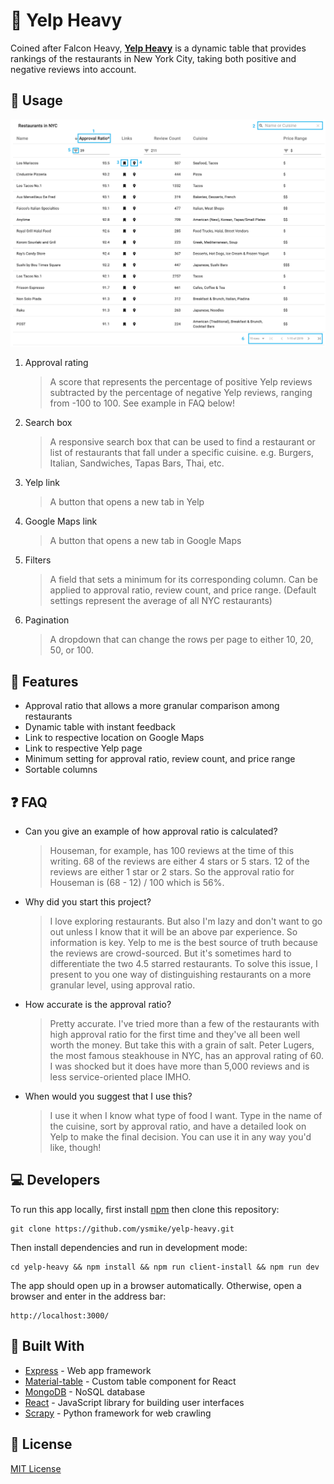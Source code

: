 # 🚀 Yelp Heavy

Coined after Falcon Heavy, <a href="http://yelp-heavy.herokuapp.com/" target="_blank" >**Yelp Heavy**</a> is a dynamic table that provides rankings of the restaurants in New York City, taking both positive and negative reviews into account.

## 🔨 Usage

<img src="https://raw.githubusercontent.com/ysmike/yelp-heavy/master/client/src/images/readme_img.png" style="max-width:100%"/>

1. Approval rating

   > A score that represents the percentage of positive Yelp reviews subtracted by the percentage of negative Yelp reviews, ranging from -100 to 100. See example in FAQ below!

2. Search box

   > A responsive search box that can be used to find a restaurant or list of restaurants that fall under a specific cuisine. e.g. Burgers, Italian, Sandwiches, Tapas Bars, Thai, etc.

3. Yelp link

   > A button that opens a new tab in Yelp

4. Google Maps link

   > A button that opens a new tab in Google Maps

5. Filters

   > A field that sets a minimum for its corresponding column. Can be applied to approval ratio, review count, and price range. (Default settings represent the average of all NYC restaurants)

6. Pagination
   > A dropdown that can change the rows per page to either 10, 20, 50, or 100.

## 🎨 Features

- Approval ratio that allows a more granular comparison among restaurants
- Dynamic table with instant feedback
- Link to respective location on Google Maps
- Link to respective Yelp page
- Minimum setting for approval ratio, review count, and price range
- Sortable columns

## ❓ FAQ

- Can you give an example of how approval ratio is calculated?

  > Houseman, for example, has 100 reviews at the time of this writing. 68 of the reviews are either 4 stars or 5 stars. 12 of the reviews are either 1 star or 2 stars. So the approval ratio for Houseman is (68 - 12) / 100 which is 56%.

- Why did you start this project?

  > I love exploring restaurants. But also I'm Iazy and don't want to go out unless I know that it will be an above par experience. So information is key. Yelp to me is the best source of truth because the reviews are crowd-sourced. But it's sometimes hard to differentiate the two 4.5 starred restaurants. To solve this issue, I present to you one way of distinguishing restaurants on a more granular level, using approval ratio.

- How accurate is the approval ratio?

  > Pretty accurate. I've tried more than a few of the restaurants with high approval ratio for the first time and they've all been well worth the money. But take this with a grain of salt. Peter Lugers, the most famous steakhouse in NYC, has an approval rating of 60. I was shocked but it does have more than 5,000 reviews and is less service-oriented place IMHO.

- When would you suggest that I use this?
  > I use it when I know what type of food I want. Type in the name of the cuisine, sort by approval ratio, and have a detailed look on Yelp to make the final decision. You can use it in any way you'd like, though!

## 💻 Developers

To run this app locally, first install [npm](https://nodejs.org/en/) then clone this repository:

```
git clone https://github.com/ysmike/yelp-heavy.git
```

Then install dependencies and run in development mode:

```
cd yelp-heavy && npm install && npm run client-install && npm run dev
```

The app should open up in a browser automatically. Otherwise, open a browser and enter in the address bar:

```
http://localhost:3000/
```

## 🔩 Built With

- [Express](https://expressjs.com/) - Web app framework
- [Material-table](https://material-table.com/#/) - Custom table component for React
- [MongoDB](https://www.mongodb.com/) - NoSQL database
- [React](https://reactjs.org/) - JavaScript library for building user interfaces
- [Scrapy](https://scrapy.org/) - Python framework for web crawling

## 📜 License

[MIT License](https://github.com/ysmike/yelp-heavy/blob/master/LICENSE)
